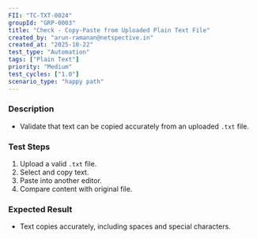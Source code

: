 ```yaml
---
FII: "TC-TXT-0024"
groupId: "GRP-0003"
title: "Check - Copy-Paste from Uploaded Plain Text File"
created_by: "arun-ramanan@netspective.in"
created_at: "2025-10-22"
test_type: "Automation"
tags: ["Plain Text"]
priority: "Medium"
test_cycles: ["1.0"]
scenario_type: "happy path"
---
```

### Description
- Validate that text can be copied accurately from an uploaded `.txt` file.

### Test Steps
1. Upload a valid `.txt` file.  
2. Select and copy text.  
3. Paste into another editor.  
4. Compare content with original file.

### Expected Result
- Text copies accurately, including spaces and special characters.
